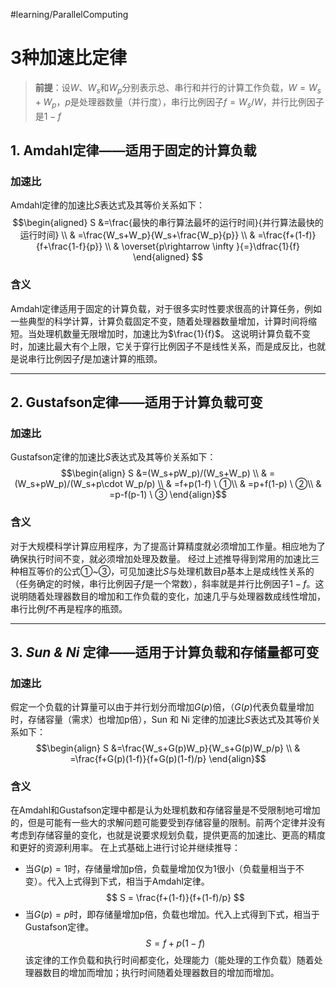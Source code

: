 #learning/ParallelComputing

# 3种加速比定律
>**前提**：设$W$、$W_s$和$W_p$分别表示总、串行和并行的计算工作负载，$W=W_s+W_p$，$p$是处理器数量（并行度），串行比例因子$f=W_s/W$，并行比例因子是$1-f$
## 1. Amdahl定律——适用于固定的计算负载
### 加速比
Amdahl定律的加速比$S$表达式及其等价关系如下：
$$\begin{aligned}
S &=\frac{最快的串行算法最坏的运行时间}{并行算法最快的运行时间} \\
& =\frac{W_s+W_p}{W_s+\frac{W_p}{p}} \\
& =\frac{f+(1-f)}{f+\frac{1-f}{p}} \\
& \overset{p\rightarrow \infty }{=}\dfrac{1}{f}
\end{aligned}
$$
### 含义
Amdahl定律适用于固定的计算负载，对于很多实时性要求很高的计算任务，例如一些典型的科学计算，计算负载固定不变，随着处理器数量增加，计算时间将缩短。当处理机数量无限增加时，加速比为$\frac{1}{f}$。
这说明计算负载不变时，加速比最大有个上限，它关于穿行比例因子不是线性关系，而是成反比，也就是说串行比例因子$f$是加速计算的瓶颈。

---

## 2. Gustafson定律——适用于计算负载可变
### 加速比
Gustafson定律的加速比$S$表达式及其等价关系如下：
$$\begin{align}
S &=(W_s+pW_p)/(W_s+W_p) \\
& =(W_s+pW_p)/(W_s+p\cdot W_p/p) \\
& =f+p(1-f) \ ①\\
& =p+f(1-p) \ ②\\
& =p-f(p-1) \ ③
\end{align}$$
### 含义
对于大规模科学计算应用程序，为了提高计算精度就必须增加工作量。相应地为了确保执行时间不变，就必须增加处理及数量。
经过上述推导得到常用的加速比三种相互等价的公式①~③，可见加速比$S$与处理机数目$p$基本上是成线性关系的（任务确定的时候，串行比例因子$f$是一个常数），斜率就是并行比例因子$1-f$。这说明随着处理器数目的增加和工作负载的变化，加速几乎与处理器数成线性增加，串行比例$f$不再是程序的瓶颈。

---
## 3. *Sun & Ni* 定律——适用于计算负载和存储量都可变
### 加速比
假定一个负载的计算量可以由于并行划分而增加$G(p)$倍，（$G(p)$代表负载量增加时，存储容量（需求）也增加p倍），Sun 和 Ni 定律的加速比$S$表达式及其等价关系如下：
$$\begin{align}
S &=\frac{W_s+G(p)W_p}{W_s+G(p)W_p/p} \\
& =\frac{f+G(p)(1-f)}{f+G(p)(1-f)/p}
\end{align}$$
### 含义
在Amdahl和Gustafson定理中都是认为处理机数和存储容量是不受限制地可增加的，但是可能有一些大的求解问题可能要受到存储容量的限制。前两个定律并没有考虑到存储容量的变化，也就是说要求规划负载，提供更高的加速比、更高的精度和更好的资源利用率。
在上式基础上进行讨论并继续推导：
- 当$G(p)=1$时，存储量增加p倍，负载量增加仅为1很小（负载量相当于不变）。代入上式得到下式，相当于Amdahl定律。
$$
	S = \frac{f+(1-f)}{f+(1-f)/p}
$$
- 当$G(p)=p$时，即存储量增加p倍，负载也增加。代入上式得到下式，相当于Gustafson定律。
$$
S=f+p(1-f)
$$
该定律的工作负载和执行时间都变化，处理能力（能处理的工作负载）随着处理器数目的增加而增加；执行时间随着处理器数目的增加而增加。